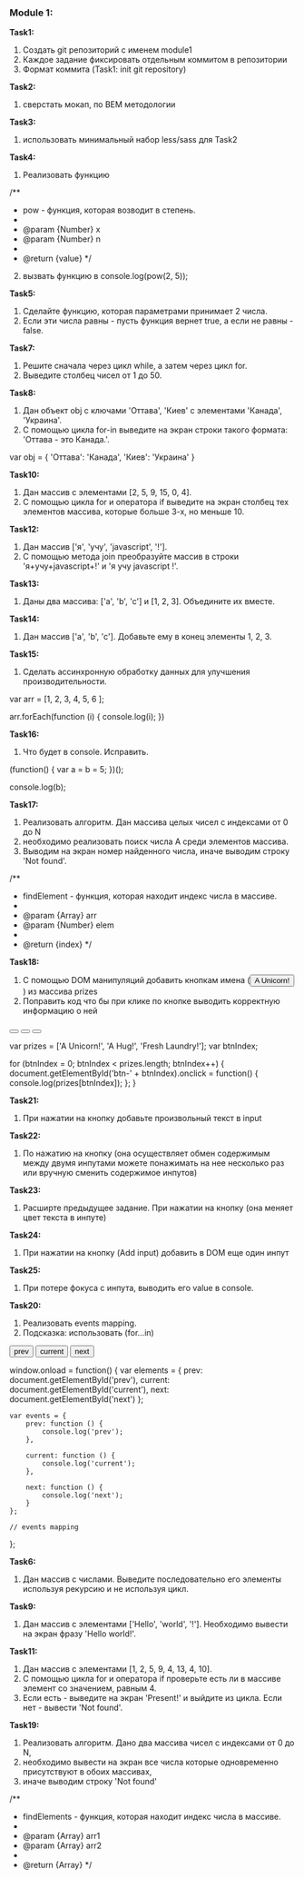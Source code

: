 ### **Module 1:**
**Task1:**

1. Cоздать git репозиторий с именем module1   
2. Каждое задание фиксировать отдельным коммитом в репозитории 
3. Формат коммита (Task1: init git repository)  

**Task2:**

1. сверстать мокап, по BEM методологии

**Task3:**

1. использовать минимальный набор less/sass для Task2

**Task4:**

1. Реализовать функцию
    
/**
 * pow -  функция, которая возводит в степень.
 *
 * @param {Number} x
 * @param {Number} n
 *
 * @return {value}
 */ 

2. вызвать функцию в console.log(pow(2, 5));

**Task5:**

1. Сделайте функцию, которая параметрами принимает 2 числа.
2. Если эти числа равны - пусть функция вернет true, а если не равны - false.

**Task7:**

1. Решите сначала через цикл while, а затем через цикл for.  
2. Выведите столбец чисел от 1 до 50. 

**Task8:**

1. Дан объект obj с ключами 'Оттава', 'Киев' с элементами 'Канада', 'Украина'.  
2. С помощью цикла for-in выведите на экран строки такого формата: 'Оттава - это Канада.'.

var obj = {
    'Оттава': 'Канада',
    'Киев': 'Украина'
}

**Task10:**

1. Дан массив с элементами [2, 5, 9, 15, 0, 4]. 
2. С помощью цикла for и оператора if выведите на экран столбец тех элементов массива, которые больше 3-х, но меньше 10.

**Task12:**

1. Дан массив ['я', 'учу', 'javascript', '!']. 
2. С помощью метода join преобразуйте массив в строки 'я+учу+javascript+!' и 'я учу javascript !'.

**Task13:**

1. Даны два массива: ['a', 'b', 'c'] и [1, 2, 3]. Объедините их вместе.

**Task14:**

1. Дан массив ['a', 'b', 'c']. Добавьте ему в конец элементы 1, 2, 3.

**Task15:**

1. Сделать ассинхронную обработку данных для улучшения производительности.

var arr = [1, 2, 3, 4, 5, 6 ];
  
arr.forEach(function (i) {
    console.log(i);
})

**Task16:**

1. Что будет в console. Исправить.

(function() {
   var a = b = 5;
})();

console.log(b);

**Task17:**

1. Реализовать алгоритм. Дан массива целых чисел с индексами от 0 до N 
2. необходимо реализовать поиск числа A среди элементов массива. 
3. Выводим на экран номер найденного числа, иначе выводим строку 'Not found'.

/**
 * findElement -  функция, которая находит индекс числа в массиве.
 *
 * @param {Array} arr
 * @param {Number} elem
 *
 * @return {index}
 */ 
  
**Task18:**

1. С помощью DOM манипуляций добавить кнопкам имена (<button id="btn-0">A Unicorn!</button>) из массива prizes 
2. Поправить код что бы при клике по кнопке выводить корректную информацию о ней

<button id="btn-0"></button>
<button id="btn-1"></button>
<button id="btn-2"></button>

var prizes = ['A Unicorn!', 'A Hug!', 'Fresh Laundry!'];
var btnIndex;

for (btnIndex = 0; btnIndex < prizes.length; btnIndex++) {
    document.getElementById('btn-' + btnIndex).onclick = function() {
        console.log(prizes[btnIndex]);
    };
}

**Task21:**

1. При нажатии на кнопку добавьте произвольный текст в input

**Task22:**

1. По нажатию на кнопку (она осуществляет обмен содержимым между двумя инпутами 
можете понажимать на нее несколько раз или вручную сменить содержимое инпутов)

**Task23:**

1. Расширте предыдущее задание. При нажатии на кнопку (она меняет цвет текста в инпуте)

**Task24:**

1. При нажатии на кнопку (Add input) добавить в DOM еще один инпут

**Task25:**

1. При потере фокуса с инпута, выводить его value в console.

**Task20:**

1. Реализовать events mapping. 
2. Подсказка: использовать (for...in)

<div>
    <button id="prev">prev</button>
    <button id="current">current</button>
    <button id="next">next</button>
</div>

window.onload = function() {
    var elements = {
        prev: document.getElementById('prev'),
        current: document.getElementById('current'),
        next: document.getElementById('next')
    };

    var events = {
        prev: function () {
            console.log('prev');
        },

        current: function () {
            console.log('current');
        },

        next: function () {
            console.log('next');
        }
    };

    // events mapping
};

**Task6:**
<!-- Задание со * его можно сделать потом -->
1. Дан массив с числами. Выведите последовательно его элементы используя рекурсию и не используя цикл.

**Task9:**

1. Дан массив с элементами ['Hello', 'world', '!']. Необходимо вывести на экран фразу 'Hello world!'.

**Task11:**

1. Дан массив с элементами [1, 2, 5, 9, 4, 13, 4, 10].   
2. С помощью цикла for и оператора if проверьте есть ли в массиве элемент со значением, равным 4. 
3. Если есть - выведите на экран 'Present!' и выйдите из цикла. Если нет - вывести 'Not found'.

**Task19:**
<!-- Задание со * его можно сделать потом -->
1. Реализовать алгоритм. Дано два массива чисел с индексами от 0 до N, 
2. необходимо вывести на экран все числа которые одновременно присутствуют в обоих массивах, 
3. иначе выводим строку 'Not found'

/**
 * findElements -  функция, которая находит индекс числа в массиве.
 *
 * @param {Array} arr1
 * @param {Array} arr2
 *
 * @return {Array}
 */ 
